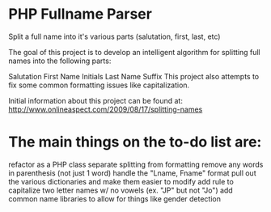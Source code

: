 PHP Fullname Parser
===============

Split a full name into it's various parts (salutation, first, last, etc)


The goal of this project is to develop an intelligent algorithm for splitting full names into the following parts:

Salutation
First Name
Initials
Last Name
Suffix
This project also attempts to fix some common formatting issues like capitalization.

Initial information about this project can be found at: http://www.onlineaspect.com/2009/08/17/splitting-names

The main things on the to-do list are:
====================================
refactor as a PHP class
separate splitting from formatting
remove any words in parenthesis (not just 1 word)
handle the "Lname, Fname" format
pull out the various dictionaries and make them easier to modify
add rule to capitalize two letter names w/ no vowels (ex. "JP" but not "Jo")
add common name libraries to allow for things like gender detection

